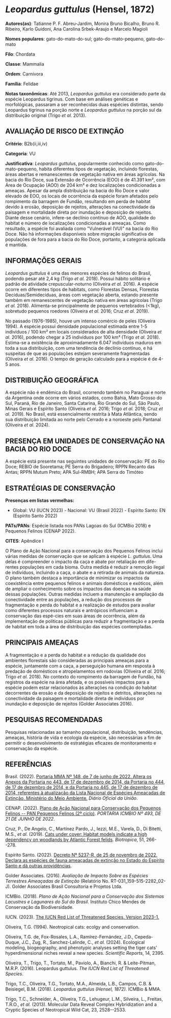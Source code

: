 # *Leopardus guttulus* (Hensel, 1872)

**Autores(as)**: Tatianne P. F. Abreu-Jardim, Monira Bruno Bicalho, Bruno R. Ribeiro, Karlo Guidoni, Ana Carolina Srbek-Araujo e Marcelo Magioli

**Nomes populares**: gato-do-mato-do-sul; gato-do-mato-pequeno, gato-do-mato

**Filo**: Chordata

**Classe**: Mammalia

**Ordem**: Carnivora

**Família**: Felidae

**Notas taxonômicas**: Até 2013, *Leopardus guttulus* era considerado parte da espécie Leopardus tigrinus. Com base em análises genéticas e morfológicas, passaram a ser reconhecidas duas espécies distintas, sendo Leopardus tigrinus na porção norte e *Leopardus guttulus* na porção sul da distribuição original (Trigo *et al.* 2013).

## AVALIAÇÃO DE RISCO DE EXTINÇÃO

**Critério**: B2b(ii,iii,iv)

**Categoria**: VU

**Justificativa**: *Leopardus guttulus*, popularmente conhecido como gato-do-mato-pequeno, habita diferentes tipos de vegetação, incluindo florestas, áreas abertas e remanescentes de vegetação nativa em áreas agrícolas. Na bacia do Rio Doce, sua Extensão de Ocorrência (EOO) é de 41.391 km², com Área de Ocupação (AOO) de 204 km² e dez localizações condicionadas a ameaças. Apesar da ampla distribuição na bacia do Rio Doce e valor elevado de EOO, os locais de ocorrência da espécie foram afetados pelo rompimento da barragem de Fundão, resultando em perda de habitat devido à erosão, deposição de rejeitos, alterações na conectividade da paisagem e mortalidade direta por inundação e deposição de rejeitos. Diante desse cenário, infere-se declínio contínuo de AOO, qualidade do habitat e número de localizações condicionadas a ameaças.  Como resultado, a espécie foi avaliada como "Vulnerável (VU)" na bacia do Rio Doce. Não há informações
disponíveis sobre migração significativa de populações de fora para a bacia do Rio Doce, portanto, a categoria aplicada é mantida.

## INFORMAÇÕES GERAIS

*Leopardus guttulus* é uma das menores espécies de felinos do Brasil, podendo pesar até 2,4 kg (Trigo *et al.* 2018). Possui hábito solitário e padrão de atividade crepuscular-noturno (Oliveira *et al.* 2016). A espécie ocorre em diferentes tipos de habitats, como Florestas Densas, Florestas Decíduas/Semidecíduas, áreas com vegetação aberta, estando presente também em remanescentes de vegetação nativa em áreas agrícolas (Trigo *et al.* 2018). Alimenta-se principalmente de pequenos vertebrados (\<1kg), sobretudo pequenos roedores (Oliveira *et al.* 2016; Cruz *et al.* 2019).

No passado (1976-1985), houve um intenso comércio de peles (Oliveira 1994). A espécie possui densidade populacional estimada entre 1-5 indivíduos / 100 km² em locais considerados de alta densidade (Oliveira *et al.* 2016), podendo chegar a 25 indivíduos por 100 km² (Trigo *et al.* 2018). Estima-se a existência de aproximadamente 6.047 indivíduos maduros em toda a sua distribuição, com uma tendência de declínio contínuo, e há suspeitas de que as populações estejam severamente fragmentadas (Oliveira *et al.* 2016). O tempo de geração calculado para a espécie é de 4-5 anos.

## DISTRIBUIÇÃO GEOGRÁFICA

A espécie não é endêmica do Brasil, ocorrendo também no Paraguai e norte da Argentina onde ocorre em vários estados, como Bahia, Mato Grosso do Sul, Paraná, Rio de Janeiro, Santa Catarina, Rio Grande do Sul, São Paulo, Minas Gerais e Espírito Santo (Oliveira *et al.* 2016; Trigo *et al.* 2018; Cruz *et al.* 2019). No Brasil, está essencialmente restrita à Mata Atlântica, sendo sua distribuição limitada ao norte pelo Cerrado e a noroeste pelo Pantanal (Oliveira *et al.* 2024).

## PRESENÇA EM UNIDADES DE CONSERVAÇÃO NA BACIA DO RIO DOCE

A espécie está presente nas seguintes unidades de conservação: PE do Rio Doce; REBIO de Sooretama; PE Serra do Brigadeiro; RPPN Recanto das Antas; RPPN Mutum Preto; APA Sul-RMBH; APA Serra do Timóteo

## ESTRATÉGIAS DE CONSERVAÇÃO

**Presenças em listas vermelhas:**

-   Global: VU (IUCN 2023) -   Nacional: VU (Brasil 2022) -   Espírito Santo: EN (Espírito Santo 2022)

**PATs/PANs**: Espécie listada nos PANs Lagoas do Sul (ICMBio 2018) e Pequenos Felinos (CENAP 2022).

**CITES**: Apêndice I

O Plano de Ação Nacional para a conservação dos Pequenos Felinos inclui várias medidas de conservação que se aplicam à espécie *L. guttulus*.  Uma delas é compreender o impacto da caça e abate por retaliação em dife-rentes populações em cada bioma. Outra medida é reduzir a remoção ilegal de indivíduos, incluindo a caça, o abate e a retirada de animais da natureza. O plano também destaca a importância de minimizar os impactos da coexistência entre pequenos felinos e animais domésticos e exóticos, além de ampliar o conhecimento sobre os impactos das doenças na saúde dessas populações. Outras medidas incluem a manutenção e ampliação da conectividade entre as populações, a redução dos processos de fragmentação e perda do habitat e a realização de estudos para avaliar como diferentes processos naturais e antrópicos influenciam a conservação das espé-cies em suas áreas de ocorrência, além da implementação de políticas públicas para
reduzir a fragmentação e a perda de habitat em toda a área de distribuição das espécies contempladas.

## PRINCIPAIS AMEAÇAS

A fragmentação e a perda do habitat e a redução da qualidade dos ambientes florestais são consideradas as principais ameaças para a espécie, juntamente com a caça, a perseguição humana em resposta à predação de domésticos e atropelamentos em rodovias (Oliveira *et al.* 2016; Trigo *et al.* 2018). No contexto do rompimento da barragem de Fundão, há registros da espécie na área afetada, e os possíveis impactos para a espécie podem estar relacionados às alterações na condição do habitat decorrentes da erosão e da deposição de rejeitos e detritos, alterações na conectividade da paisagem e mortalidade direta de indivíduos por inundação e deposição de rejeitos (Golder Associates 2016).

## PESQUISAS RECOMENDADAS

Pesquisas relacionadas ao tamanho populacional, distribuição, tendências, ameaças, história de vida e ecologia da espécie, são necessárias a fim de permitir o desenvolvimento de estratégias eficazes de monitoramento e conservação da espécie.

## REFERÊNCIAS

Brasil. (2022). [Portaria MMA Nº 148, de 7 de junho de 2022. Altera os Anexos da Portaria no 443, de 17 de dezembro de 2014, da Portaria no 444, de 17 de dezembro de 2014, e da Portaria no 445, de 17 de dezembro de 2014, referentes à atualização da Lista Nacional de Espécies Ameaçadas de Extinção. Ministério do Meio Ambiente.](https://in.gov.br/en/web/dou/-/portaria-mma-n-148-de-7-de-junho-de-2022-406272733) *Diário Oficial da União*.

CENAP. (2022). [Plano de Ação Nacional para Conservação dos Pequenos Felinos -- PAN Pequenos Felinos (2º ciclo)](https://www.gov.br/icmbio/pt-br/assuntos/biodiversidade/pan/pan-pequenos-felinos/2-ciclo/pan-pequenos-felinos-portaria-aprovacao.pdf).  *PORTARIA ICMBIO Nº 493, DE 21 DE JUNHO DE 2022*.

Cruz, P., De Angelo, C., Martínez Pardo, J., Iezzi, M.E., Varela, D., Di Bitetti, M.S., *et al.* (2019). [Cats under cover: Habitat models indicate a high dependency on woodlands by Atlantic Forest felids](https://doi.org/10.1111/btp.12635). *Biotropica*, 51, 266--278.

Espírito Santo. (2022). [Decreto Nº 5237-R, de 25 de novembro de 2022.  Declara as espécies de fauna ameaçadas de extinção no Estado do Espírito Santo e dá outras providências](https://iema.es.gov.br/Media/iema/FAUNA/Decreto%205237-R_2022_25-Nov%20-%20Fauna%20(s-peixes)%20-%20Lista%20de%20Esp%C3%A9cies%20Amea%C3%A7adas%20de%20Extin%C3%A7%C3%A3o.pdf).

Golder Associates. (2016). *Avaliação de Impacto Sobre as Espécies Terrestres Ameaçadas de Extinção* (Relatório No.  RT-031_159-515-2282_02-J). Golder Associates Brasil Consultoria e Projetos Ltda.

ICMBio. (2018). *Plano de Ação Nacional para a Conservação dos Sistemas Lacustres e Lagunares do Sul do Brasil*. Instituto Chico Mendes de Conservação da Biodiversidade.

IUCN. (2023). [The IUCN Red List of Threatened Species. Version 2023-1.](https://www.iucnredlist.org.)

Oliveira, T.G. (1994). Neotropical cats: ecolgy and conservation.

Oliveira, T.G. de, Fox-Rosales, L.A., Ramírez-Fernández, J.D., Cepeda-Duque, J.C., Zug, R., Sanchez-Lalinde, C., *et al.* (2024).  Ecological modeling, biogeography, and phenotypic analyses setting the tiger cats' hyperdimensional niches reveal a new species. *Scientific Reports*, 14, 2395.

Oliveira, T., Trigo, T., Tortato, M., Paviolo, A., Bianchi, R. & Leite-Pitman, M.R.P. (2016). Leopardus guttulus. *The IUCN Red List of Threatened Species*.

Trigo, T.C., Oliveira, T.G., Tortato, M.A., Almeida, L.B., Campos, C.B.  & Beisiegel, B.M. (2018). *Leopardus guttulus (Hensel, 1872).* ICMBio & MMA.

Trigo, T.C., Schneider, A., Oliveira, T.G., Lehugeur, L.M., Silveira, L., Freitas, T.R.O., *et al.* (2013). Molecular Data Reveal Complex Hybridization and a Cryptic Species of Neotropical Wild Cat, 23, 2528--2533.
